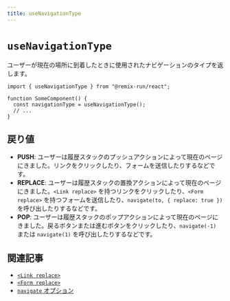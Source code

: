 ```yaml
---
title: useNavigationType
---
```


# `useNavigationType`

ユーザーが現在の場所に到着したときに使用されたナビゲーションのタイプを返します。

```tsx
import { useNavigationType } from "@remix-run/react";

function SomeComponent() {
  const navigationType = useNavigationType();
  // ...
}
```

## 戻り値

- **PUSH**: ユーザーは履歴スタックのプッシュアクションによって現在のページにきました。リンクをクリックしたり、フォームを送信したりするなどです。
- **REPLACE**: ユーザーは履歴スタックの置換アクションによって現在のページにきました。`<Link replace>` を持つリンクをクリックしたり、`<Form replace>` を持つフォームを送信したり、`navigate(to, { replace: true })` を呼び出したりするなどです。
- **POP**: ユーザーは履歴スタックのポップアクションによって現在のページにきました。戻るボタンまたは進むボタンをクリックしたり、`navigate(-1)` または `navigate(1)` を呼び出したりするなどです。

## 関連記事

- [`<Link replace>`][link-replace]
- [`<Form replace>`][form-replace]
- [`navigate` オプション][navigate-options]

[link-replace]: ../components/link#replace
[form-replace]: ../components/form#replace
[navigate-options]: ../hooks/use-navigate#options


